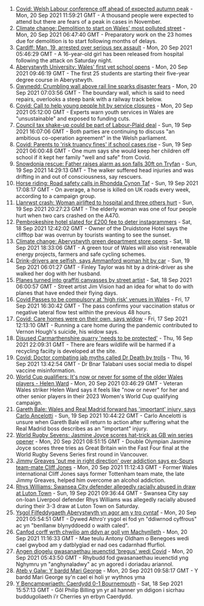 1. [Covid: Welsh Labour conference off ahead of expected autumn peak](https://www.bbc.co.uk/news/uk-wales-politics-58623684?at_medium=RSS&at_campaign=KARANGA) - Mon, 20 Sep 2021 11:59:21 GMT - A thousand people were expected to attend but there are fears of a peak in cases in November.
2. [Climate change: Demolition to start on Wales' most polluted street](https://www.bbc.co.uk/news/uk-wales-58584833?at_medium=RSS&at_campaign=KARANGA) - Mon, 20 Sep 2021 06:47:40 GMT - Preparatory work on the 23 homes due for demolition is to start following months of delays.
3. [Cardiff: Man, 19, arrested over serious sex assault](https://www.bbc.co.uk/news/uk-wales-58621569?at_medium=RSS&at_campaign=KARANGA) - Mon, 20 Sep 2021 05:46:29 GMT - A 16-year-old girl has been released from hospital following the attack on Saturday night.
4. [Aberystwyth University: Wales' first vet school opens](https://www.bbc.co.uk/news/uk-wales-58623904?at_medium=RSS&at_campaign=KARANGA) - Mon, 20 Sep 2021 09:46:19 GMT - The first 25 students are starting their five-year degree course in Aberystwyth.
5. [Gwynedd: Crumbling wall above rail line sparks disaster fears](https://www.bbc.co.uk/news/uk-wales-58615510?at_medium=RSS&at_campaign=KARANGA) - Mon, 20 Sep 2021 07:03:56 GMT - The boundary wall, which is said to need repairs, overlooks a steep bank with a railway track below.
6. [Covid: Call to help young people hit by service closures](https://www.bbc.co.uk/news/uk-wales-58584164?at_medium=RSS&at_campaign=KARANGA) - Mon, 20 Sep 2021 05:12:00 GMT - Experts warn youth services in Wales are "unsustainable" and exposed to funding cuts.
7. [Council tax shake-up could be part of Labour-Plaid deal](https://www.bbc.co.uk/news/uk-wales-58618177?at_medium=RSS&at_campaign=KARANGA) - Sun, 19 Sep 2021 16:07:06 GMT - Both parties are continuing to discuss "an ambitious co-operation agreement" in the Welsh parliament.
8. [Covid: Parents to 'risk truancy fines' if school cases rise](https://www.bbc.co.uk/news/uk-wales-58513956?at_medium=RSS&at_campaign=KARANGA) - Sun, 19 Sep 2021 06:00:48 GMT - One mum says she would keep her children off school if it kept her family "well and safe" from Covid.
9. [Snowdonia rescue: Father raises alarm as son falls 30ft on Tryfan](https://www.bbc.co.uk/news/uk-wales-58617483?at_medium=RSS&at_campaign=KARANGA) - Sun, 19 Sep 2021 14:29:13 GMT - The walker suffered head injuries and was drifting in and out of consciousness, say rescuers.
10. [Horse riding: Road safety calls in Rhondda Cynon Taf](https://www.bbc.co.uk/news/uk-wales-58571596?at_medium=RSS&at_campaign=KARANGA) - Sun, 19 Sep 2021 17:08:17 GMT - On average, a horse is killed on UK roads every week, according to a campaign group.
11. [Llanrwst crash: Woman airlifted to hospital and three others hurt](https://www.bbc.co.uk/news/uk-wales-58618184?at_medium=RSS&at_campaign=KARANGA) - Sun, 19 Sep 2021 20:27:23 GMT - The elderly woman was one of four people hurt when two cars crashed on the A470.
12. [Pembrokeshire hotel slated for £200 fee to deter instagrammers](https://www.bbc.co.uk/news/58607498?at_medium=RSS&at_campaign=KARANGA) - Sat, 18 Sep 2021 12:42:02 GMT - Owner of the Druidstone Hotel says the clifftop bar was overrun by tourists wanting to see the sunset.
13. [Climate change: Aberystwyth green department store opens](https://www.bbc.co.uk/news/uk-wales-58571595?at_medium=RSS&at_campaign=KARANGA) - Sat, 18 Sep 2021 18:33:06 GMT - A green tour of Wales will also visit renewable energy projects, farmers and safe cycling schemes.
14. [Drink-drivers are selfish, says Ammanford woman hit by car](https://www.bbc.co.uk/news/uk-wales-58603537?at_medium=RSS&at_campaign=KARANGA) - Sun, 19 Sep 2021 06:01:27 GMT - Finley Taylor was hit by a drink-driver as she walked her dog with her husband.
15. [Planes turned into graffiti canvasses by street artist](https://www.bbc.co.uk/news/uk-wales-58573703?at_medium=RSS&at_campaign=KARANGA) - Sat, 18 Sep 2021 06:00:57 GMT - Street artist Jim Vision had an idea for what to do with planes that have ended their flying days.
16. [Covid Passes to be compulsory at 'high risk' venues in Wales](https://www.bbc.co.uk/news/uk-wales-58595008?at_medium=RSS&at_campaign=KARANGA) - Fri, 17 Sep 2021 16:30:42 GMT - The pass confirms your vaccination status or negative lateral flow test within the previous 48 hours.
17. [Covid: Care homes were on their own, says widow](https://www.bbc.co.uk/news/uk-wales-58596307?at_medium=RSS&at_campaign=KARANGA) - Fri, 17 Sep 2021 12:13:10 GMT - Running a care home during the pandemic contributed to Vernon Hough's suicide, his widow says.
18. [Disused Carmarthenshire quarry 'needs to be protected'](https://www.bbc.co.uk/news/uk-wales-58586625?at_medium=RSS&at_campaign=KARANGA) - Thu, 16 Sep 2021 22:09:31 GMT - There are fears wildlife will be harmed if a recycling faciity is developed at the site.
19. [Covid: Doctor combating jab myths called Dr Death by trolls](https://www.bbc.co.uk/news/uk-wales-58585318?at_medium=RSS&at_campaign=KARANGA) - Thu, 16 Sep 2021 13:42:54 GMT - Dr Bnar Talabani uses social media to dispel vaccine misinformation.
20. [World Cup qualifiers: It's now or never for some of the older Wales players - Helen Ward](https://www.bbc.co.uk/sport/football/58618381?at_medium=RSS&at_campaign=KARANGA) - Mon, 20 Sep 2021 03:46:29 GMT - Veteran Wales striker Helen Ward says it feels like "now or never" for her and other senior players in their 2023 Women's World Cup qualifying campaign.
21. [Gareth Bale: Wales and Real Madrid forward has 'important' injury, says Carlo Ancelotti](https://www.bbc.co.uk/sport/football/58545762?at_medium=RSS&at_campaign=KARANGA) - Sun, 19 Sep 2021 10:44:22 GMT - Carlo Ancelotti is unsure when Gareth Bale will return to action after suffering what the Real Madrid boss describes as an "important" injury.
22. [World Rugby Sevens: Jasmine Joyce scores hat-trick as GB win series opener](https://www.bbc.co.uk/sport/rugby-union/58615219?at_medium=RSS&at_campaign=KARANGA) - Mon, 20 Sep 2021 08:51:15 GMT - Double Olympian Jasmine Joyce scores three tries as Great Britain win the Fast Four final at the World Rugby Sevens Series first round in Vancouver.
23. [Jimmy Greaves 'put me in right direction' over addiction says ex-Spurs team-mate Cliff Jones](https://www.bbc.co.uk/sport/football/58625401?at_medium=RSS&at_campaign=KARANGA) - Mon, 20 Sep 2021 11:12:43 GMT - Former Wales international Cliff Jones says former Tottenham team mate, the late Jimmy Greaves, helped him overcome an alcohol addiction.
24. [Rhys Williams: Swansea City defender allegedly racially abused in draw at Luton Town](https://www.bbc.co.uk/sport/football/58611177?at_medium=RSS&at_campaign=KARANGA) - Sun, 19 Sep 2021 09:36:44 GMT - Swansea City say on-loan Liverpool defender Rhys Williams was allegedly racially abused during their 3-3 draw at Luton Town on Saturday.
25. [Ysgol Filfeddygaeth Aberystwyth yn agor am y tro cyntaf](https://www.bbc.co.uk/newyddion/58617223?at_medium=RSS&at_campaign=KARANGA) - Mon, 20 Sep 2021 05:54:51 GMT - Dywed Athro'r ysgol ei fod yn "ddiwrnod cyffrous" ac yn "benllanw blynyddoedd o waith caled".
26. [Canfod corff wrth chwilio am ddyn ar goll ym Machynlleth](https://www.bbc.co.uk/newyddion/58626237?at_medium=RSS&at_campaign=KARANGA) - Mon, 20 Sep 2021 11:16:33 GMT - Mae teulu Antony Oldham o Benegoes wedi cael gwybod am y datblygiad er nad oes cadarnhad ffurfiol.
27. [Angen diogelu gwasanaethau ieuenctid 'bregus' wedi Covid](https://www.bbc.co.uk/newyddion/58583264?at_medium=RSS&at_campaign=KARANGA) - Mon, 20 Sep 2021 05:43:50 GMT - Rhybudd fod gwasanaethau ieuenctid yng Nghymru yn "anghynaladwy" ac yn agored i doriadau ariannol.
28. [Ateb y Galw: Y bardd Mari George](https://www.bbc.co.uk/newyddion/58584642?at_medium=RSS&at_campaign=KARANGA) - Mon, 20 Sep 2021 09:58:17 GMT - Y bardd Mari George sy'n cael ei holi yr wythnos yma
29. [Y Bencampwriaeth: Caerdydd 0-1 Bournemouth](https://www.bbc.co.uk/newyddion/58610760?at_medium=RSS&at_campaign=KARANGA) - Sat, 18 Sep 2021 15:57:13 GMT - Gôl Philip Billing yn yr ail hanner yn ddigon i sicrhau buddugoliaeth i'r Cherries yn erbyn Caerdydd.
